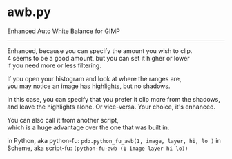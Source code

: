 # awb.py
Enhanced Auto White Balance for GIMP

---
Enhanced, because you can specify the amount you wish to clip.  
4 seems to be a good amount, but you can set it higher or lower  
if you need more or less filtering.  

If you open your histogram and look at where the ranges are,  
you may notice an image has highlights, but no shadows.  

In this case, you can specify that you prefer it clip more from the shadows,  
and leave the highlights alone. Or vice-versa.  Your choice, it's enhanced.  

You can also call it from another script,  
which is a huge advantage over the one that was built in.  

in Python, aka python-fu:
`pdb.python_fu_awb(1, image, layer, hi, lo )`
in Scheme, aka script-fu:
`(python-fu-awb (1 image layer hi lo))`
